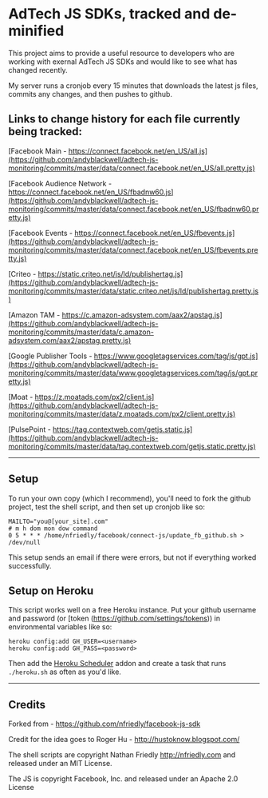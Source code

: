 AdTech JS SDKs, tracked and de-minified
===================================================

This project aims to provide a useful resource to developers who are working with exernal AdTech JS SDKs and would like to see what has changed recently.

My server runs a cronjob every 15 minutes that downloads the latest js files, commits any changes, and then pushes to github.

Links to change history for each file currently being tracked:
-----
[Facebook Main - https://connect.facebook.net/en_US/all.js](https://github.com/andyblackwell/adtech-js-monitoring/commits/master/data/connect.facebook.net/en_US/all.pretty.js)

[Facebook Audience Network - https://connect.facebook.net/en_US/fbadnw60.js](https://github.com/andyblackwell/adtech-js-monitoring/commits/master/data/connect.facebook.net/en_US/fbadnw60.pretty.js)

[Facebook Events - https://connect.facebook.net/en_US/fbevents.js](https://github.com/andyblackwell/adtech-js-monitoring/commits/master/data/connect.facebook.net/en_US/fbevents.pretty.js)

[Criteo - https://static.criteo.net/js/ld/publishertag.js](https://github.com/andyblackwell/adtech-js-monitoring/commits/master/data/static.criteo.net/js/ld/publishertag.pretty.js)

[Amazon TAM - https://c.amazon-adsystem.com/aax2/apstag.js](https://github.com/andyblackwell/adtech-js-monitoring/commits/master/data/c.amazon-adsystem.com/aax2/apstag.pretty.js)

[Google Publisher Tools - https://www.googletagservices.com/tag/js/gpt.js](https://github.com/andyblackwell/adtech-js-monitoring/commits/master/data/www.googletagservices.com/tag/js/gpt.pretty.js)

[Moat - https://z.moatads.com/px2/client.js](https://github.com/andyblackwell/adtech-js-monitoring/commits/master/data/z.moatads.com/px2/client.pretty.js)

[PulsePoint - https://tag.contextweb.com/getjs.static.js](https://github.com/andyblackwell/adtech-js-monitoring/commits/master/data/tag.contextweb.com/getjs.static.pretty.js)

---

Setup
-----

To run your own copy (which I recommend), you'll need to fork the github project, test the shell script, and then set up cronjob like so:

    MAILTO="you@[your_site].com"
    # m h dom mon dow command
    0 5 * * * /home/nfriedly/facebook/connect-js/update_fb_github.sh > /dev/null

This setup sends an email if there were errors, but not if everything worked successfully.

Setup on Heroku
---------------

This script works well on a free Heroku instance. Put your github username and password (or [token (https://github.com/settings/tokens)) in environmental variables like so:

    heroku config:add GH_USER=<username>
    heroku config:add GH_PASS=<password>
    
Then add the [Heroku Scheduler](https://addons.heroku.com/scheduler) addon and create a task that runs `./heroku.sh` as often as you'd like.

---

Credits
-------

Forked from - https://github.com/nfriedly/facebook-js-sdk

Credit for the idea goes to Roger Hu - http://hustoknow.blogspot.com/

The shell scripts are copyright Nathan Friedly http://nfriedly.com and released under an MIT License.

The JS is copyright Facebook, Inc. and released under an Apache 2.0 License
